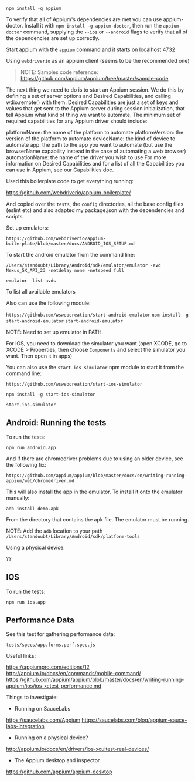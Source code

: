 
`npm install -g appium`


To verify that all of Appium's dependencies are met you can use appium-doctor. Install it with `npm install -g appium-doctor`, then run the `appium-doctor` command, supplying the `--ios` or `--android` flags to verify that all of the dependencies are set up correctly.

Start appium with the `appium` command and it starts on localhost 4732

Using `webdriverio` as an appium client (seems to be the recommended one)

> NOTE: Samples code reference: https://github.com/appium/appium/tree/master/sample-code

The next thing we need to do is to start an Appium session. We do this by defining a set of server options and Desired Capabilities, and calling wdio.remote() with them. Desired Capabilities are just a set of keys and values that get sent to the Appium server during session initialization, that tell Appium what kind of thing we want to automate. The minimum set of required capabilities for any Appium driver should include:

platformName: the name of the platform to automate
platformVersion: the version of the platform to automate
deviceName: the kind of device to automate
app: the path to the app you want to automate (but use the browserName capability instead in the case of automating a web browser)
automationName: the name of the driver you wish to use
For more information on Desired Capabilities and for a list of all the Capabilities you can use in Appium, see our Capabilities doc.

Used this boilerplate code to get everything running:

https://github.com/webdriverio/appium-boilerplate/

And copied over the `tests`, the `config` directories, all the base config files (eslint etc) and also adapted my package.json with the dependencies and scripts.

Set up emulators:

`https://github.com/webdriverio/appium-boilerplate/blob/master/docs/ANDROID_IOS_SETUP.md`

To start the android emulator from the command line:

`/Users/standoubt/Library/Android/sdk/emulator/emulator -avd Nexus_5X_API_23 -netdelay none -netspeed full`

`emulator -list-avds`

To list all available emulators

Also can use the following module:

`https://github.com/wswebcreation/start-android-emulator`
`npm install -g start-android-emulator`
`start-android-emulator`

NOTE: Need to set up emulator in PATH.

For iOS, you need to download the simulator you want (open XCODE, go to XCODE > Properties, then choose `Components` and select the simulator you want. Then open it in apps)

You can also use the `start-ios-simulator` npm module to start it from the command line:

`https://github.com/wswebcreation/start-ios-simulator`

`npm install -g start-ios-simulator`

`start-ios-simulator`

## Android: Running the tests

To run the tests:

`npm run android.app`

And if there are chromedriver problems due to using an older device, see the following fix:

`https://github.com/appium/appium/blob/master/docs/en/writing-running-appium/web/chromedriver.md`

This will also install the app in the emulator. To install it onto the emulator manually:

`adb install demo.apk`

From the directory that contains the apk file. The emulator must be running.

NOTE: Add the `adb` location to your path `/Users/standoubt/Library/Android/sdk/platform-tools`

Using a physical device:

??

## IOS

To run the tests:

`npm run ios.app`


## Performance Data

See this test for gathering performance data:

`tests/specs/app.forms.perf.spec.js`

Useful links:


https://appiumpro.com/editions/12
http://appium.io/docs/en/commands/mobile-command/
https://github.com/appium/appium/blob/master/docs/en/writing-running-appium/ios/ios-xctest-performance.md

Things to investigate:

 - Running on SauceLabs

https://saucelabs.com/Appium
https://saucelabs.com/blog/appium-sauce-labs-integration

 - Running on a physical device?

http://appium.io/docs/en/drivers/ios-xcuitest-real-devices/

 - The Appium desktop and inspector

https://github.com/appium/appium-desktop
